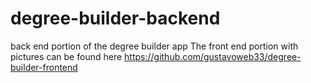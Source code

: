 # degree-builder-backend
back end portion of the degree builder app
The front end portion with pictures can be found here https://github.com/gustavoweb33/degree-builder-frontend
